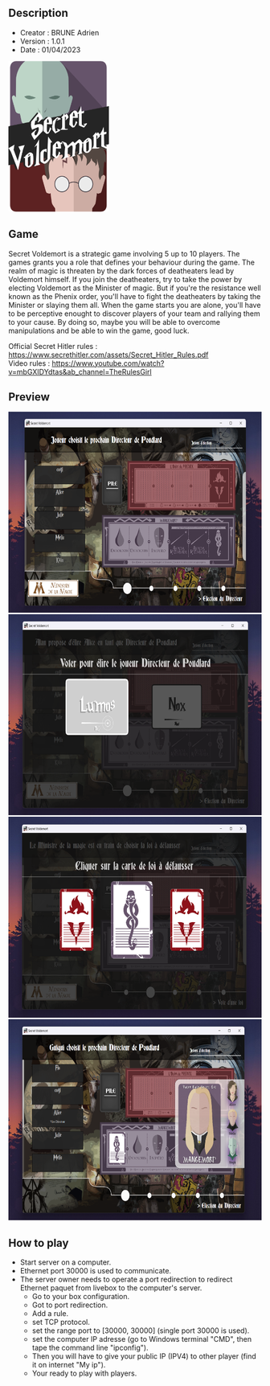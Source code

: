 ## Description

<ul>
<li>Creator : BRUNE Adrien</li>
<li>Version : 1.0.1</li>
<li>Date : 01/04/2023</li>
</ul>

<img src="./SV_GAME/Src/Resources/Secret_Voldemort_Cover.png" alt="Logo" width="200" height="300">

## Game

<p>Secret Voldemort is a strategic game involving 5 up to 10 players. 
The games grants you a role that defines your behaviour during the game.
The realm of magic is threaten by the dark forces of deatheaters lead by Voldemort himself.
If you join the deatheaters, try to take the power by electing Voldemort as the Minister of magic.
But if you're the resistance well known as the Phenix order, you'll have to fight the deatheaters by taking the Minister or slaying them all.
When the game starts you are alone, you'll have to be perceptive enought to discover players of your team and rallying them to your cause.
By doing so, maybe you will be able to overcome manipulations and be able to win the game, good luck.

Official Secret Hitler rules : https://www.secrethitler.com/assets/Secret_Hitler_Rules.pdf  
Video rules : https://www.youtube.com/watch?v=mbGXIDYdtas&ab_channel=TheRulesGirl

## Preview
<img src="./Preview/Preview_1.png" alt="Preview to add" width="700" height="400">
<img src="./Preview/Preview_2.png" alt="Preview to add" width="700" height="400">
<img src="./Preview/Preview_3.png" alt="Preview to add" width="700" height="400">
<img src="./Preview/Preview_4.png" alt="Preview to add" width="700" height="400">

## How to play
* Start server on a computer.
* Ethernet port 30000 is used to communicate.
* The server owner needs to operate a port redirection to redirect Ethernet paquet from livebox to the computer's server.
  * Go to your box configuration.
  * Got to port redirection.
  * Add a rule.
  * set TCP protocol.
  * set the range port to [30000, 30000] (single port 30000 is used).
  * set the computer IP adresse (go to Windows terminal "CMD", then tape the command line "ipconfig").
  * Then you will have to give your public IP (IPV4) to other player (find it on internet "My ip").
  * Your ready to play with players.
